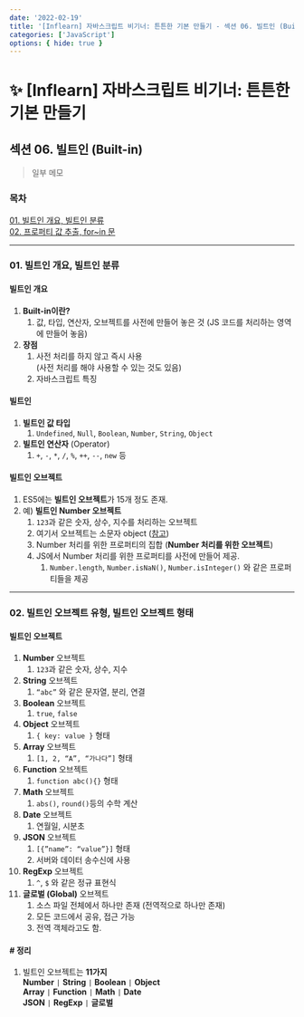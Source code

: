 ```yaml
---
date: '2022-02-19'
title: '[Inflearn] 자바스크립트 비기너: 튼튼한 기본 만들기 - 섹션 06. 빌트인 (Built-in)'
categories: ['JavaScript']
options: { hide: true }
---
```


# ✨ [Inflearn] 자바스크립트 비기너: 튼튼한 기본 만들기

## 섹션 06. 빌트인 (Built-in)

> 일부 메모

<div style="margin: 8px 0;">
  <h3 style="font-weight: 700">목차</h3>
  <a href="#01">01. 빌트인 개요, 빌트인 분류</a></br>
  <a href="#02">02. 프로퍼티 값 추출, for~in 문</a></br>
  <hr/>
</div>

<h3 id="01">01. 빌트인 개요, 빌트인 분류</h3>

<h4 style="font-weight: 700">빌트인 개요</h4>

1. **Built-in이란?**
   1. 값, 타입, 연산자, 오브젝트를 사전에 만들어 놓은 것
      (JS 코드를 처리하는 영역에 만들어 놓음)
2. **장점**
   1. 사전 처리를 하지 않고 즉시 사용  
      (사전 처리를 해야 사용할 수 있는 것도 있음)
   2. 자바스크립트 특징

<h4 style="font-weight: 700">빌트인</h4>

1. **빌트인 값 타입**
   1. `Undefined`, `Null`, `Boolean`, `Number`, `String`, `Object`
2. **빌트인 연산자** (Operator)
   1. `+`, `-`, `*`, `/`, `%`, `++`, `--`, `new` 등

<h4 style="font-weight: 700">빌트인 오브젝트</h4>

1. ES5에는 **빌트인 오브젝트**가 15개 정도 존재.
2. 예) **빌트인 Number 오브젝트**
   1. `123`과 같은 숫자, 상수, 지수를 처리하는 오브젝트
   2. 여기서 오브젝트는 소문자 object ([참고](https://www.notion.so/11-Boolean-Object-8ee3fd0c62a2427f9f9a795300d1d7b6))
   3. Number 처리를 위한 프로퍼티의 집합 (**Number 처리를 위한 오브젝트**)
   4. JS에서 Number 처리를 위한 프로퍼티를 사전에 만들어 제공.
      1. `Number.length`, `Number.isNaN()`, `Number.isInteger()` 와 같은 프로퍼티들을 제공

---

<h3 id="02">02. 빌트인 오브젝트 유형, 빌트인 오브젝트 형태</h3>

<h4 style="font-weight: 700">빌트인 오브젝트</h4>

1. **Number** 오브젝트
   1. `123`과 같은 숫자, 상수, 지수
2. **String** 오브젝트
   1. `“abc”` 와 같은 문자열, 분리, 연결
3. **Boolean** 오브젝트
   1. `true`, `false`
4. **Object** 오브젝트
   1. `{ key: value }` 형태
5. **Array** 오브젝트
   1. `[1, 2, “A”, “가나다”]` 형태
6. **Function** 오브젝트
   1. `function abc(){}` 형태
7. **Math** 오브젝트
   1. `abs()`, `round()`등의 수학 계산
8. **Date** 오브젝트
   1. 연월일, 시분초
9. **JSON** 오브젝트
   1. `[{”name”: “value”}]` 형태
   2. 서버와 데이터 송수신에 사용
10. **RegExp** 오브젝트
    1. `^`, `$` 와 같은 정규 표현식
11. **글로벌 (Global)** 오브젝트
    1. 소스 파일 전체에서 하나만 존재 (전역적으로 하나만 존재)
    2. 모든 코드에서 공유, 접근 가능
    3. 전역 객체라고도 함.

<h4 style="font-weight: 700"># 정리</h4>

1. 빌트인 오브젝트는 **11가지**  
   **Number** `|` **String** `|` **Boolean** `|` **Object**  
   **Array** `|` **Function** `|` **Math** `|` **Date**  
   **JSON** `|` **RegExp** `|` **글로벌**
